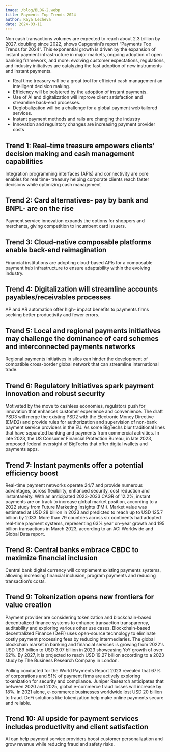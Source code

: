 ```yaml
---
image: /blog/BLOG-2.webp
title: Payments Top Trends 2024
author: Raya Lecheva
date: 2024-03-11
---
```


Non cash transactions volumes are expected to reach about 2.3 trillion by 2027, doubling since 2022, shows Capgemini’s report “Payments Top Trends for 2024”. This exponential growth is driven by the expansion of instant payment infrastructure in major markets, ongoing adoption of open banking framework, and more: evolving customer expectations, regulations, and industry initiatives are catalyzing the fast adoption of new instruments and instant payments.

- Real time treasury will be a great tool for efficient cash management an intelligent decision making.
- Efficiency will be bolstered by the adoption of instant payments.
- Use of AI and digitalization will improve client satisfaction and streamline back-end processes.
- Deglobalization will be a challenge for a global payment web tailored services.
- Instant payment methods and rails are changing the industry
- Innovation and regulatory changes are increasing payment provider costs

## Trend 1: Real–time treasure empowers clients’ decision making and cash management capabilities

Integration programming interfaces (APIs) and connectivity are core enables for real time- treasury helping corporate clients reach faster decisions while optimizing cash management

## Trend 2: Card alternatives- pay by bank and BNPL- are on the rise

Payment service innovation expands the options for shoppers and merchants, giving competition to incumbent card issuers.

## Trend 3: Cloud-native composable platforms enable back-end reimagination

Financial institutions are adopting cloud-based APIs for a composable payment hub infrastructure to ensure adaptability within the evolving industry.

## Trend 4: Digitalization will streamline accounts payables/receivables processes

AP and AR automation offer high- impact benefits to payments firms seeking better productivity and fewer errors.

## Trend 5: Local and regional payments initiatives may challenge the dominance of card schemes and interconnected payments networks

Regional payments initiatives in silos can hinder the development of compatible cross-border global network that can streamline international trade.

## Trend 6: Regulatory Initiatives spark payment innovation and robust security

Motivated by the move to cashless economies, regulators push for innovation that enhances customer experience and convenience. The draft PSD3 will merge the existing PSD2 with the Electronic Money Directive (EMD2) and provide rules for authorization and supervision of non-bank payment service providers in the EU. As some BigTechs blur traditional lines that have separated banking and payments from commercial activities. In late 2023, the US Consumer Financial Protection Bureau, in late 2023, proposed federal oversight of BigTechs that offer digital wallets and payments apps.

## Trend 7: Instant payments offer a potential efficiency boost

Real-time payment networks operate 24/7 and provide numerous advantages, across flexibility, enhanced security, cost reduction and instantaneity. With an anticipated 2023-2033 CAGR of 12.2%, instant payments are on track to increase global market position, according to a 2022 study from Future Marketing Insights (FMI). Market value was estimated at USD 28 billion in 2023 and predicted to reach up to USD 125.7 billion by 2033. More than 79 countries across six continents had adopted real-time payment systems, representing 63% year on-year growth and 195 billion transactions in March 2023, according to an ACI Worldwide and Global Data report.

## Trend 8: Central banks embrace CBDC to maximize financial inclusion

Central bank digital currency will complement existing payments systems, allowing increasing financial inclusion, program payments and reducing transaction’s costs.

## Trend 9: Tokenization opens new frontiers for value creation

Payment provider are considering tokenization and blockchain-based decentralized finance systems to enhance transaction transparency, auditability and exploring various other use cases. Blockchain-based decentralized Finance (DeFi) uses open-source technology to eliminate costly payment processing fees by reducing intermediaries. The global blockchain market in banking and financial services is growing from 2022's USD 1.89 billion to USD 3.07 billion in 2023 showcasing YoY growth of over 62%. By 2027, it is projected to reach USD 19.27 billion according to a 2023 study by The Business Research Company in London.

Polling conducted for the World Payments Report 2023 revealed that 67% of corporations and 51% of payment firms are actively exploring tokenization for security and compliance. Juniper Research anticipates that between 2020 and 2025, global e-commerce fraud losses will increase by 18%. In 2021 alone, e-commerce businesses worldwide lost USD 20 billion to fraud. DeFi solutions like tokenization help make online payments secure and reliable.

## Trend 10: AI upside for payment services includes productivity and client satisfaction

AI can help payment service providers boost customer personalization and grow revenue while reducing fraud and safety risks.
